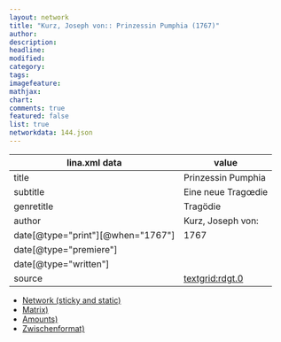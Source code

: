 ```yaml
---
layout: network
title: "Kurz, Joseph von:: Prinzessin Pumphia (1767)"
author:
description:
headline:
modified:
category:
tags:
imagefeature: 
mathjax: 
chart: 
comments: true
featured: false
list: true
networkdata: 144.json
---
```

lina.xml data  | value
------------- | -------------
title|Prinzessin Pumphia
subtitle|Eine neue Tragœdie
genretitle|Tragödie
author|Kurz, Joseph von:
date[@type="print"][@when="1767"]|1767
date[@type="premiere"]|
date[@type="written"]|
source|[textgrid:rdgt.0](https://textgridlab.org/1.0/tgcrud-public/rest/textgrid:rdgt.0/data)



* [Network (sticky and static)](/linas/network144)
* [Matrix)](/linas/matrix144)
* [Amounts)](/linas/amount144)
* [Zwischenformat)](/linas/lina144 )
